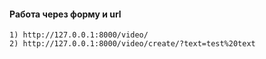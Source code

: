 #### Работа через форму и url
```
1) http://127.0.0.1:8000/video/
2) http://127.0.0.1:8000/video/create/?text=test%20text
```
